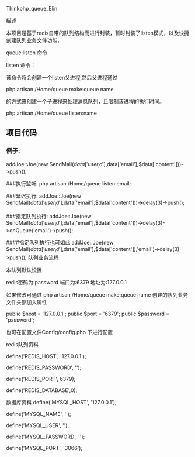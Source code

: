 Thinkphp_queue_Elin

描述

本项目是基于redis自带的队列结构而进行封装，暂时封装了listen模式，以及快捷创建队列业务文件功能，

queue:listen 命令

listen 命令：

该命令将会创建一个listen父进程,然后父进程通过 

php artisan /Home/queue make:queue name 

的方式来创建一个子进程来处理消息队列，且限制该进程的执行时间。
 
php artisan /Home/queue listen:name 


## 项目代码 
### 例子:
addJoe::Joe(new SendMail($data['user_id'],$data['email'],$data['content']))->push();

###执行监听:
php artisan /Home/queue listen:email;

###延迟执行:
addJoe::Joe(new SendMail($data['user_id'],$data['email'],$data['content']))->delay(3)->push();

###指定队列执行:
addJoe::Joe(new SendMail($data['user_id'],$data['email'],$data['content']))->delay(3)->onQueue('email')->push();

####指定队列执行也可如此
addJoe::Joe(new SendMail($data['user_id'],$data['email'],$data['content']),'email')->delay(3)->push();
队列业务流程

本队列默认设置

redis密码为:password
端口为:6379
地址为:127.0.0.1


如果修改可通过 php artisan /Home/queue make:queue name 创建的队列业务文件头部加入属性

public $host = '127.0.0.1'; 
public $port = '6379'; 
public $password = 'password'; 

也可在配置文件Config/config.php 下进行配置

redis队列资料

define('REDIS_HOST', '127.0.0.1');

define('REDIS_PASSWORD', '');

define('REDIS_PORT', 6379);

define('REDIS_DATABASE',0);


数据库资料
define('MYSQL_HOST', '127.0.0.1');

define('MYSQL_NAME', '');

define('MYSQL_USER', '');

define('MYSQL_PASSWORD', '');

define('MYSQL_PORT', '3066');

